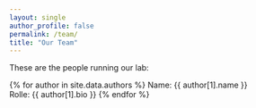 ```yaml
---
layout: single
author_profile: false
permalink: /team/
title: "Our Team"
---
```


These are the people running our lab:

{% for author in site.data.authors %}
    Name: {{ author[1].name }}  
    Rolle: {{ author[1].bio }}
{% endfor %}
